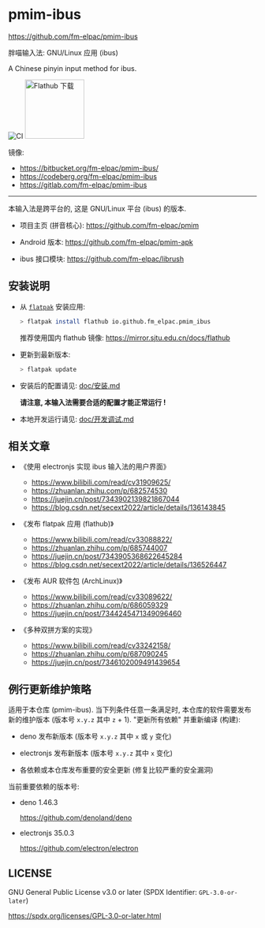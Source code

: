 # pmim-ibus

<https://github.com/fm-elpac/pmim-ibus>

胖喵输入法: GNU/Linux 应用 (ibus)

A Chinese pinyin input method for ibus.

![CI](https://github.com/fm-elpac/pmim-ibus/actions/workflows/ci.yml/badge.svg)
<a href="https://flathub.org/zh-Hans/apps/io.github.fm_elpac.pmim_ibus">
<img width="120" alt="Flathub 下载" src="https://flathub.org/api/badge?locale=zh-Hans"/>
</a>

镜像:

- <https://bitbucket.org/fm-elpac/pmim-ibus/>
- <https://codeberg.org/fm-elpac/pmim-ibus>
- <https://gitlab.com/fm-elpac/pmim-ibus>

---

本输入法是跨平台的, 这是 GNU/Linux 平台 (ibus) 的版本.

- 项目主页 (拼音核心): <https://github.com/fm-elpac/pmim>

- Android 版本: <https://github.com/fm-elpac/pmim-apk>

- ibus 接口模块: <https://github.com/fm-elpac/librush>

## 安装说明

- 从 [`flatpak`](https://flatpak.org/setup/) 安装应用:

  ```sh
  > flatpak install flathub io.github.fm_elpac.pmim_ibus
  ```

  推荐使用国内 flathub 镜像: <https://mirror.sjtu.edu.cn/docs/flathub>

- 更新到最新版本:

  ```sh
  > flatpak update
  ```

- 安装后的配置请见: [doc/安装.md](./doc/安装.md)

  **请注意, 本输入法需要合适的配置才能正常运行 !**

- 本地开发运行请见: [doc/开发调试.md](./doc/开发调试.md)

## 相关文章

- 《使用 electronjs 实现 ibus 输入法的用户界面》
  - <https://www.bilibili.com/read/cv31909625/>
  - <https://zhuanlan.zhihu.com/p/682574530>
  - <https://juejin.cn/post/7343902139821867044>
  - <https://blog.csdn.net/secext2022/article/details/136143845>

- 《发布 flatpak 应用 (flathub)》
  - <https://www.bilibili.com/read/cv33088822/>
  - <https://zhuanlan.zhihu.com/p/685744007>
  - <https://juejin.cn/post/7343905368622645284>
  - <https://blog.csdn.net/secext2022/article/details/136526447>

- 《发布 AUR 软件包 (ArchLinux)》
  - <https://www.bilibili.com/read/cv33089622/>
  - <https://zhuanlan.zhihu.com/p/686059329>
  - <https://juejin.cn/post/7344245471349096460>

- 《多种双拼方案的实现》
  - <https://www.bilibili.com/read/cv33242158/>
  - <https://zhuanlan.zhihu.com/p/687090245>
  - <https://juejin.cn/post/7346102009491439654>

## 例行更新维护策略

适用于本仓库 (pmim-ibus). 当下列条件任意一条满足时,
本仓库的软件需要发布新的维护版本 (版本号 `x.y.z` 其中 `z` + 1). "更新所有依赖"
并重新编译 (构建):

- deno 发布新版本 (版本号 `x.y.z` 其中 `x` 或 `y` 变化)

- electronjs 发布新版本 (版本号 `x.y.z` 其中 `x` 变化)

- 各依赖或本仓库发布重要的安全更新 (修复比较严重的安全漏洞)

当前重要依赖的版本号:

- deno 1.46.3

  <https://github.com/denoland/deno>

- electronjs 35.0.3

  <https://github.com/electron/electron>

## LICENSE

GNU General Public License v3.0 or later (SPDX Identifier: `GPL-3.0-or-later`)

<https://spdx.org/licenses/GPL-3.0-or-later.html>
